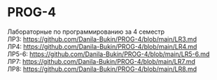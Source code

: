 # PROG-4

Лабораторные по программированию за 4 семестр  
ЛР3: <https://github.com/Danila-Bukin/PROG-4/blob/main/LR3.md>  
ЛР4: <https://github.com/Danila-Bukin/PROG-4/blob/main/LR4.md>  
ЛР5-6: <https://github.com/Danila-Bukin/PROG-4/blob/main/LR5-6.md>  
ЛР7: <https://github.com/Danila-Bukin/PROG-4/blob/main/LR7.md>  
ЛР8: <https://github.com/Danila-Bukin/PROG-4/blob/main/LR8.md>

